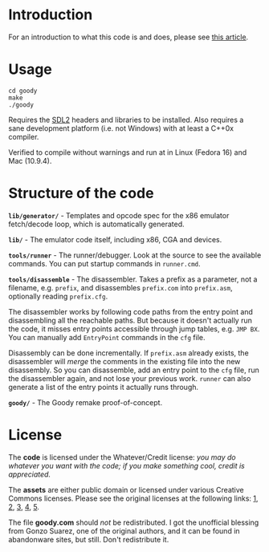 # Introduction

For an introduction to what this code is and does, please see [this article][0].

[0]: <http://www.gabrielgambetta.com/remakes.html>

# Usage

    cd goody
    make
    ./goody

Requires the [SDL2][1] headers and libraries to be installed. Also requires a sane development platform (i.e. not Windows) with at least a C++0x compiler.

Verified to compile without warnings and run at in Linux (Fedora 16) and Mac (10.9.4).

[1]: <http://www.libsdl.org>

# Structure of the code

**`lib/generator/`** - Templates and opcode spec for the x86 emulator fetch/decode loop, which is automatically generated.

**`lib/`** - The emulator code itself, including x86, CGA and devices.

**`tools/runner`** - The runner/debugger. Look at the source to see the available commands. You can put startup commands in `runner.cmd`.

**`tools/disassemble`** - The disassembler. Takes a prefix as a parameter, not a filename, e.g. `prefix`, and disassembles `prefix.com` into `prefix.asm`, optionally reading `prefix.cfg`.

The disassembler works by following code paths from the entry point and disassembling all the reachable paths. But because it doesn't actually run the code, it misses entry points accessible through jump tables, e.g. `JMP BX`. You can manually add `EntryPoint` commands in the `cfg` file.

Disassembly can be done incrementally. If `prefix.asm` already exists, the disassembler will _merge_ the comments in the existing file into the new disassembly. So you can disassemble, add an entry point to the `cfg` file, run the disassembler again, and not lose your previous work. `runner` can also generate a list of the entry points it actually runs through.


**`goody/`** - The Goody remake proof-of-concept.

# License

The **code** is licensed under the Whatever/Credit license: _you may do whatever you want with the code; if you make something cool, credit is appreciated._

The **assets** are either public domain or licensed under various Creative Commons licenses. Please see the original licenses at the following links: [1][100], [2][101], [3][102], [4][103], [5][104].

[100]: <http://opengameart.org/content/dawn-of-the-gods>
[101]: <http://opengameart.org/content/classical-ruin-tiles>
[102]: <http://opengameart.org/content/pixel-art-castle-tileset>
[103]: <http://opengameart.org/content/2d-platformer-side-scroller-stone-fence-street-lamp>
[104]: <http://opengameart.org/content/platformer-art-replacement-gui-text>

The file **goody.com** should _not_ be redistributed. I got the unofficial blessing from Gonzo Suarez, one of the original authors, and it can be found in abandonware sites, but still. Don't redistribute it.

